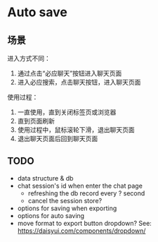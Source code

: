 # Auto save

## 场景

进入方式不同：

1. 通过点击“必应聊天”按钮进入聊天页面
2. 进入必应搜索，点击聊天按钮，进入聊天页面

使用过程：

1. 一直使用，直到关闭标签页或浏览器
2. 直到页面刷新
3. 使用过程中，鼠标滚轮下滑，退出聊天页面
4. 退出聊天页面后回到聊天页面

## TODO

- data structure & db
- chat session's id when enter the chat page
    - refreshing the db record every ? second
    - cancel the session store?
- options for saving when exporting
- options for auto saving
- move format to export button dropdown? See: https://daisyui.com/components/dropdown/
